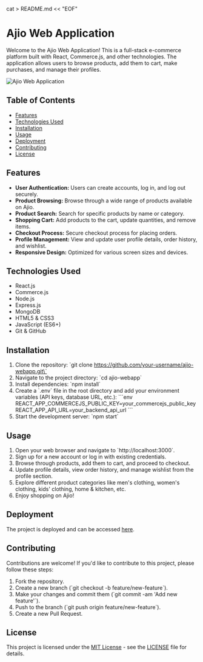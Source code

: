 cat > README.md << "EOF"
# Ajio Web Application

Welcome to the Ajio Web Application! This is a full-stack e-commerce platform built with React, Commerce.js, and other technologies. The application allows users to browse products, add them to cart, make purchases, and manage their profiles.

![Ajio Web Application](screenshot_placeholder.png)

## Table of Contents

- [Features](#features)
- [Technologies Used](#technologies-used)
- [Installation](#installation)
- [Usage](#usage)
- [Deployment](#deployment)
- [Contributing](#contributing)
- [License](#license)

## Features

- **User Authentication:** Users can create accounts, log in, and log out securely.
- **Product Browsing:** Browse through a wide range of products available on Ajio.
- **Product Search:** Search for specific products by name or category.
- **Shopping Cart:** Add products to the cart, update quantities, and remove items.
- **Checkout Process:** Secure checkout process for placing orders.
- **Profile Management:** View and update user profile details, order history, and wishlist.
- **Responsive Design:** Optimized for various screen sizes and devices.

## Technologies Used

- React.js
- Commerce.js
- Node.js
- Express.js
- MongoDB
- HTML5 & CSS3
- JavaScript (ES6+)
- Git & GitHub

## Installation

1. Clone the repository:
   \`git clone https://github.com/your-username/ajio-webapp.git\`
2. Navigate to the project directory:
   \`cd ajio-webapp\`
3. Install dependencies:
   \`npm install\`
4. Create a \`.env\` file in the root directory and add your environment variables (API keys, database URL, etc.):
   \`\`\`env
   REACT_APP_COMMERCEJS_PUBLIC_KEY=your_commercejs_public_key
   REACT_APP_API_URL=your_backend_api_url
   \`\`\`
5. Start the development server:
   \`npm start\`

## Usage

1. Open your web browser and navigate to \`http://localhost:3000\`.
2. Sign up for a new account or log in with existing credentials.
3. Browse through products, add them to cart, and proceed to checkout.
4. Update profile details, view order history, and manage wishlist from the profile section.
5. Explore different product categories like men's clothing, women's clothing, kids' clothing, home & kitchen, etc.
6. Enjoy shopping on Ajio!

## Deployment

The project is deployed and can be accessed [here](deployment_link_placeholder).

## Contributing

Contributions are welcome! If you'd like to contribute to this project, please follow these steps:

1. Fork the repository.
2. Create a new branch (\`git checkout -b feature/new-feature\`).
3. Make your changes and commit them (\`git commit -am 'Add new feature'\`).
4. Push to the branch (\`git push origin feature/new-feature\`).
5. Create a new Pull Request.

## License

This project is licensed under the [MIT License](https://opensource.org/licenses/MIT) - see the [LICENSE](LICENSE) file for details.

